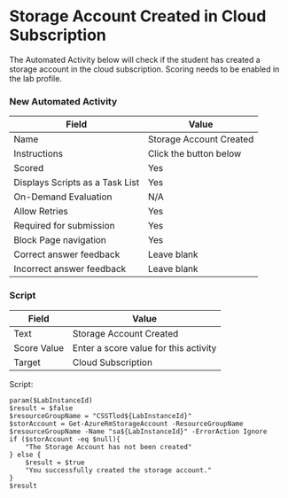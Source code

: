 # Storage Account Created in Cloud Subscription

The Automated Activity below will check if the student has created a storage account in the cloud subscription. Scoring needs to be enabled in the lab profile.

### New Automated Activity 

|Field|Value|
|---|---|
|Name|Storage Account Created|
|Instructions|Click the button below|
|Scored|Yes|
|Displays Scripts as a Task List|Yes|
|On-Demand Evaluation|N/A|
|Allow Retries|Yes|
|Required for submission|Yes|
|Block Page navigation|Yes|
|Correct answer feedback|Leave blank|
|Incorrect answer feedback|Leave blank|

### Script 

|Field|Value| 
|---|--|
|Text|Storage Account Created|
|Score Value|Enter a score value for this activity|
|Target|Cloud Subscription|

Script:

```
param($LabInstanceId) 
$result = $false
$resourceGroupName = "CSSTlod${LabInstanceId}"
$storAccount = Get-AzureRmStorageAccount -ResourceGroupName $resourceGroupName -Name "sa${LabInstanceId}" -ErrorAction Ignore    
if ($storAccount -eq $null){
    "The Storage Account has not been created"    
} else {
    $result = $true
    "You successfully created the storage account."
}
$result
```
